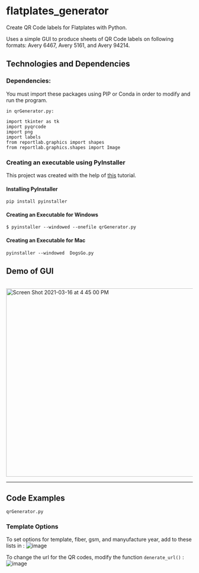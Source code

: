 # flatplates_generator

Create QR Code labels for Flatplates with Python.

Uses a simple GUI to produce sheets of QR Code labels on following formats: Avery 6467, Avery 5161, and Avery 94214.<br>


## Technologies and Dependencies
### Dependencies:<br>
You must import these packages using PIP or Conda in order to modify and run the program.
```
in qrGenerator.py:
```
```
import tkinter as tk
import pyqrcode
import png
import labels
from reportlab.graphics import shapes
from reportlab.graphics.shapes import Image
```
### Creating an executable using PyInstaller
This project was created with the help of [this](https://jacob-brown.github.io/2019-09-10-pyinstaller/) tutorial.
#### Installing PyInstaller
```
pip install pyinstaller
```
#### Creating an Executable for Windows
```
$ pyinstaller --windowed --onefile qrGenerator.py
```
#### Creating an Executable for Mac
```
pyinstaller --windowed  DogsGo.py
```

## Demo of GUI
<br>
<img width="507" alt="Screen Shot 2021-03-16 at 4 45 00 PM" src="https://user-images.githubusercontent.com/31088155/111377377-f3d4bb00-8676-11eb-91f1-1e3439fe6cef.png">

---
## Code Examples
```qrGenerator.py```
### Template Options
To set options for template, fiber, gsm, and manyufacture year, add to these lists in :
![image](https://user-images.githubusercontent.com/31088155/112562359-76632600-8dad-11eb-80d5-202f7f430cca.png)

To change the url for the QR codes, modify the function ```denerate_url()``` :
![image](https://user-images.githubusercontent.com/31088155/112562556-e4a7e880-8dad-11eb-9647-048178bebf1e.png)
